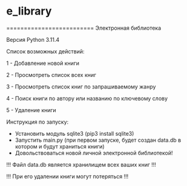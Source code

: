 # e_library
=========================
Электронная библиотека

Версия Python 3.11.4

Список возможных действий:

1 - Добавление новой книги

2 - Просмотреть список всех книг

3 - Просмотреть список книг по запрашиваемому жанру

4 - Поиск книги по автору или названию по ключевому слову

5 - Удаление книги


Инструкция по запуску: 
 - Установить модуль sqlite3 (pip3 install sqlite3)
 - Запустить main.py (при первом запуске, будет создан data.db в котором и будут храниться книги)
 - Довольствоваться новой личной электронной библиотекой!


!!! Файл data.db является хранилищем всех ваших книг !!!

!!! При его удалении книги могут потеряться          !!!

